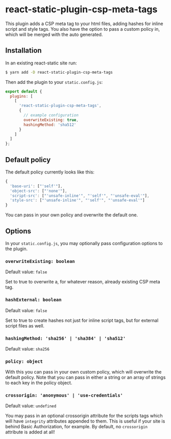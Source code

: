 # react-static-plugin-csp-meta-tags

This plugin adds a CSP meta tag to your html files, adding hashes for inline script and style tags.
You also have the option to pass a custom policy in, which will be merged with the auto generated.

## Installation

In an existing react-static site run:

```bash
$ yarn add -D react-static-plugin-csp-meta-tags
```

Then add the plugin to your `static.config.js`:

```javascript
export default {
  plugins: [
    [
      'react-static-plugin-csp-meta-tags',
      {
        // example configuration
        overwriteExisting: true,
        hashingMethod: 'sha512'
      }
    ]
  ]
};
```

## Default policy

The default policy currently looks like this:

```javascript
{
  'base-uri': ["'self'"],
  'object-src': ["'none'"],
  'script-src': ["'unsafe-inline'", "'self'", "'unsafe-eval'"],
  'style-src': ["'unsafe-inline'", "'self'", "'unsafe-eval'"]
}
```

You can pass in your own policy and overwrite the default one.

## Options

In your `static.config.js`, you may optionally pass configuration options to the plugin.

### `overwriteExisting: boolean`

Default value: `false`

Set to true to overwrite a, for whatever reason, already existing CSP meta tag.

### `hashExternal: boolean`

Default value: `false`

Set to true to create hashes not just for inline script tags, but for external script files as well.

### `hashingMethod: 'sha256' | 'sha384' | 'sha512'`

Default value: `sha256`

### `policy: object`

With this you can pass in your own custom policy, which will overwrite the default policy. Note that you can pass in either a string or an array of strings to each key in the policy object.

### `crossorigin: 'anonymous' | 'use-credentials'`

Default value: `undefined`

You may pass in an optional crossorigin attribute for the scripts tags which will have `integrity` attributes appended to them. This is useful if your site is behind Basic Authorization, for example. By default, no `crossorigin` attribute is added at all!

